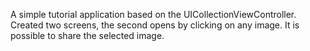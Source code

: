 A simple tutorial application based on the UICollectionViewController. Created two screens, the second opens by clicking on any image. It is possible to share the selected image.
